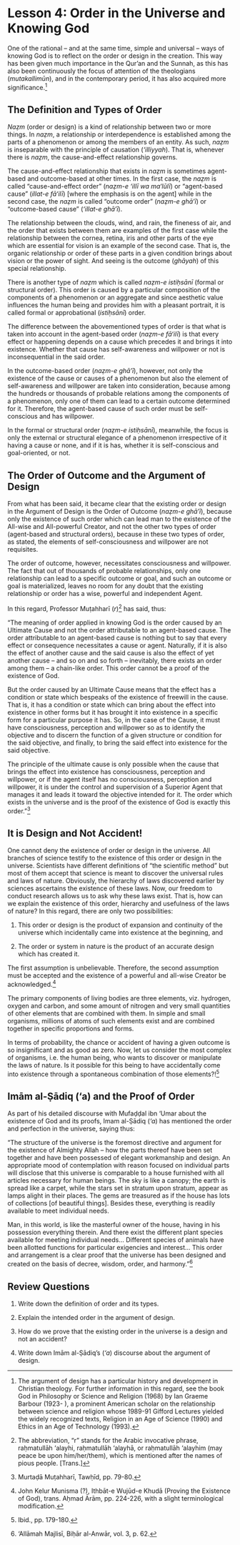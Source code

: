 Lesson 4: Order in the Universe and Knowing God
===============================================

One of the rational – and at the same time, simple and universal – ways
of knowing God is to reflect on the order or design in the creation.
This way has been given much importance in the Qur’an and the Sunnah, as
this has also been continuously the focus of attention of the
theologians (*mutakallimūn*), and in the contemporary period, it has
also acquired more significance.[^1]

The Definition and Types of Order
---------------------------------

*Naẓm* (order or design) is a kind of relationship between two or more
things. In *naẓm*, a relationship or interdependence is established
among the parts of a phenomenon or among the members of an entity. As
such, *naẓm* is inseparable with the principle of causation
(*‘illiyyah*). That is, whenever there is *naẓm*, the cause-and-effect
relationship governs.

The cause-and-effect relationship that exists in *naẓm* is sometimes
agent-based and outcome-based at other times. In the first case, the
*naẓm* is called “cause-and-effect order” (*naẓm-e ‘illī wa ma‘lūlī*) or
“agent-based cause” (*illat-e fā‘ilī*) [where the emphasis is on the
agent] while in the second case, the *naẓm* is called “outcome order”
(*naẓm-e ghā’ī*) or “outcome-based cause” (*‘illat-e ghā’ī*).

The relationship between the clouds, wind, and rain, the fineness of
air, and the order that exists between them are examples of the first
case while the relationship between the cornea, retina, iris and other
parts of the eye which are essential for vision is an example of the
second case. That is, the organic relationship or order of these parts
in a given condition brings about vision or the power of sight. And
seeing is the outcome (*ghāyah*) of this special relationship.

There is another type of *naẓm* which is called *naẓm-e istiḥsānī*
(formal or structural order). This order is caused by a particular
composition of the components of a phenomenon or an aggregate and since
aesthetic value influences the human being and provides him with a
pleasant portrait, it is called formal or approbational (*istiḥsānī*)
order.

The difference between the abovementioned types of order is that what is
taken into account in the agent-based order (*naẓm-e fā‘ilī*) is that
every effect or happening depends on a cause which precedes it and
brings it into existence. Whether that cause has self-awareness and
willpower or not is inconsequential in the said order.

In the outcome-based order (*naẓm-e ghā’ī*), however, not only the
existence of the cause or causes of a phenomenon but also the element of
self-awareness and willpower are taken into consideration, because among
the hundreds or thousands of probable relations among the components of
a phenomenon, only one of them can lead to a certain outcome determined
for it. Therefore, the agent-based cause of such order must be
self-conscious and has willpower.

In the formal or structural order (*naẓm-e istiḥsānī*), meanwhile, the
focus is only the external or structural elegance of a phenomenon
irrespective of it having a cause or none, and if it is has, whether it
is self-conscious and goal-oriented, or not.

The Order of Outcome and the Argument of Design
-----------------------------------------------

From what has been said, it became clear that the existing order or
design in the Argument of Design is the Order of Outcome (*naẓm-e
ghā’ī*), because only the existence of such order which can lead man to
the existence of the All-wise and All-powerful Creator, and not the
other two types of order (agent-based and structural orders), because in
these two types of order, as stated, the elements of self-consciousness
and willpower are not requisites.

The order of outcome, however, necessitates consciousness and willpower.
The fact that out of thousands of probable relationships, only one
relationship can lead to a specific outcome or goal, and such an outcome
or goal is materialized, leaves no room for any doubt that the existing
relationship or order has a wise, powerful and independent Agent.

In this regard, Professor Muṭahharī (*r*)[^2] has said, thus:

“The meaning of order applied in knowing God is the order caused by an
Ultimate Cause and not the order attributable to an agent-based cause.
The order attributable to an agent-based cause is nothing but to say
that every effect or consequence necessitates a cause or agent.
Naturally, if it is also the effect of another cause and the said cause
is also the effect of yet another cause – and so on and so forth –
inevitably, there exists an order among them – a chain-like order. This
order cannot be a proof of the existence of God.

But the order caused by an Ultimate Cause means that the effect has a
condition or state which bespeaks of the existence of freewill in the
cause. That is, it has a condition or state which can bring about the
effect into existence in other forms but it has brought it into
existence in a specific form for a particular purpose it has. So, in the
case of the Cause, it must have consciousness, perception and willpower
so as to identify the objective and to discern the function of a given
structure or condition for the said objective, and finally, to bring the
said effect into existence for the said objective.

The principle of the ultimate cause is only possible when the cause that
brings the effect into existence has consciousness, perception and
willpower, or if the agent itself has no consciousness, perception and
willpower, it is under the control and supervision of a Superior Agent
that manages it and leads it toward the objective intended for it. The
order which exists in the universe and is the proof of the existence of
God is exactly this order.”[^3]

It is Design and Not Accident!
------------------------------

One cannot deny the existence of order or design in the universe. All
branches of science testify to the existence of this order or design in
the universe. Scientists have different definitions of “the scientific
method” but most of them accept that science is meant to discover the
universal rules and laws of nature. Obviously, the hierarchy of laws
discovered earlier by sciences ascertains the existence of these laws.
Now, our freedom to conduct research allows us to ask why these laws
exist. That is, how can we explain the existence of this order,
hierarchy and usefulness of the laws of nature? In this regard, there
are only two possibilities:

1. This order or design is the product of expansion and continuity of
the universe which incidentally came into existence at the beginning,
and

2. The order or system in nature is the product of an accurate design
which has created it.

The first assumption is unbelievable. Therefore, the second assumption
must be accepted and the existence of a powerful and all-wise Creator be
acknowledged.[^4]

The primary components of living bodies are three elements, viz.
hydrogen, oxygen and carbon, and some amount of nitrogen and very small
quantities of other elements that are combined with them. In simple and
small organisms, millions of atoms of such elements exist and are
combined together in specific proportions and forms.

In terms of probability, the chance or accident of having a given
outcome is so insignificant and as good as zero. Now, let us consider
the most complex of organisms, i.e. the human being, who wants to
discover or manipulate the laws of nature. Is it possible for this being
to have accidentally come into existence through a spontaneous
combination of those elements?![^5]

Imām al-Ṣādiq (‘a) and the Proof of Order
-----------------------------------------

As part of his detailed discourse with Mufaḍḍal ibn ‘Umar about the
existence of God and its proofs, Imam al-Ṣādiq (*‘a*) has mentioned the
order and perfection in the universe, saying thus:

“The structure of the universe is the foremost directive and argument
for the existence of Almighty Allah – how the parts thereof have been
set together and have been possessed of elegant workmanship and design.
An appropriate mood of contemplation with reason focused on individual
parts will disclose that this universe is comparable to a house
furnished with all articles necessary for human beings. The sky is like
a canopy; the earth is spread like a carpet, while the stars set in
stratum upon stratum, appear as lamps alight in their places. The gems
are treasured as if the house has lots of collections [of beautiful
things]. Besides these, everything is readily available to meet
individual needs.

Man, in this world, is like the masterful owner of the house, having in
his possession everything therein. And there exist the different plant
species available for meeting individual needs… Different species of
animals have been allotted functions for particular exigencies and
interest… This order and arrangement is a clear proof that the universe
has been designed and created on the basis of decree, wisdom, order, and
harmony.”[^6]

Review Questions
----------------

1. Write down the definition of order and its types.

2. Explain the intended order in the argument of design.

3. How do we prove that the existing order in the universe is a design
and not an accident?

4. Write down Imām al-Ṣādiq’s (*‘a*) discourse about the argument of
design.

[^1]: The argument of design has a particular history and development in
Christian theology. For further information in this regard, see the book
God in Philosophy or Science and Religion (1968) by Ian Graeme Barbour
(1923- ), a prominent American scholar on the relationship between
science and religion whose 1989-91 Gifford Lectures yielded the widely
recognized texts, Religion in an Age of Science (1990) and Ethics in an
Age of Technology (1993).

[^2]: The abbreviation, “r” stands for the Arabic invocative phrase,
raḥmatullāh ‘alayhi, raḥmatullāh ‘alayhā, or raḥmatullāh ‘alayhim (may
peace be upon him/her/them), which is mentioned after the names of pious
people. [Trans.]

[^3]: Murtaḍā Muṭahharī, Tawḥīd, pp. 79-80.

[^4]: John Kelur Munisma (?), Ithbāt-e Wujūd-e Khudā (Proving the
Existence of God), trans. Aḥmad Ārām, pp. 224-226, with a slight
terminological modification.

[^5]: Ibid., pp. 179-180.

[^6]: ‘Allāmah Majlisī, Biḥār al-Anwār, vol. 3, p. 62.


